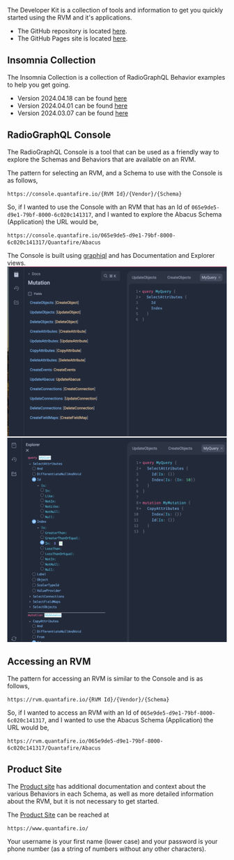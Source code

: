 The Developer Kit is a collection of tools and information to get you quickly started using the RVM and it's applications.

* The GitHub repository is located [here](https://github.com/QuantafireIO/DeveloperKit).
* The GitHub Pages site is located [here](https://quantafireio.github.io/DeveloperKit/).

## Insomnia Collection

The Insomnia Collection is a collection of RadioGraphQL Behavior examples to help you get going.

* Version 2024.04.18 can be found [here](Insomnia_2024-04-18.json)
* Version 2024.04.01 can be found [here](Insomnia_2024-04-01.json)
* Version 2024.03.07 can be found [here](Insomnia_2024-03-07.json)

## RadioGraphQL Console

The RadioGraphQL Console is a tool that can be used as a friendly way to explore the Schemas and Behaviors that are available on an RVM.

The pattern for selecting an RVM, and a Schema to use with the Console is as follows,

```
https://console.quantafire.io/{RVM Id}/{Vendor}/{Schema}
```

So, if I wanted to use the Console with an RVM that has an Id of `065e9de5-d9e1-79bf-8000-6c020c141317`, and I wanted to explore the Abacus Schema (Application) the URL would be,

```
https://console.quantafire.io/065e9de5-d9e1-79bf-8000-6c020c141317/Quantafire/Abacus
```

The Console is built using [graphiql](https://github.com/graphql/graphiql) and has Documentation and Explorer views.
![Th RVM Console Documentation view](Images/Console1.png)
![Th RVM Console Explorer view](Images/Console2.png)

## Accessing an RVM

The pattern for accessing an RVM is similar to the Console and is as follows,

```
https://rvm.quantafire.io/{RVM Id}/{Vendor}/{Schema}
```

So, if I wanted to access an RVM with an Id of `065e9de5-d9e1-79bf-8000-6c020c141317`, and I wanted to use the Abacus Schema (Application) the URL would be,

```
https://rvm.quantafire.io/065e9de5-d9e1-79bf-8000-6c020c141317/Quantafire/Abacus
```

## Product Site

The [Product site](https://www.quantafire.io/) has additional documentation and context about the various Behaviors in each Schema, as well as more detailed information about the RVM, but it is not necessary to get started.

The [Product Site](https://www.quantafire.io/) can be reached at

```
https://www.quantafire.io/
```

Your username is your first name (lower case) and your password is your phone number (as a string of numbers without any other characters).
